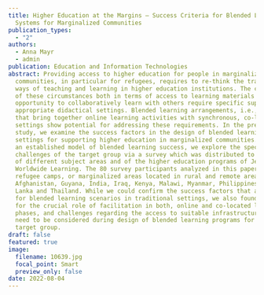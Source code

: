 ```yaml
---
title: Higher Education at the Margins – Success Criteria for Blended Learning
  Systems for Marginalized Communities
publication_types:
  - "2"
authors:
  - Anna Mayr
  - admin
publication: Education and Information Technologies
abstract: Providing access to higher education for people in marginalized
  communities, in particular for refugees, requires to re-think the traditional
  ways of teaching and learning in higher education institutions. The challenges
  of these circumstances both in terms of access to learning materials and the
  opportunity to collaboratively learn with others require specific support via
  appropriate didactical settings. Blended learning arrangements, i.e., settings
  that bring together online learning activities with synchronous, co-located
  settings show potential for addressing these requirements. In the present
  study, we examine the success factors in the design of blended learning
  settings for supporting higher education in marginalized communities. Based on
  an established model of blended learning success, we explore the specific
  challenges of the target group via a survey which was distributed to students
  of different subject areas and of the higher education programs of Jesuit
  Worldwide Learning. The 80 survey participants analyzed in this paper live in
  refugee camps, or marginalized areas located in rural and remote areas in
  Afghanistan, Guyana, India, Iraq, Kenya, Malawi, Myanmar, Philippines, Sri
  Lanka and Thailand. While we could confirm the success factors that also apply
  for blended learning scenarios in traditional settings, we also found evidence
  for the crucial role of facilitation in both, online and co-located learning
  phases, and challenges regarding the access to suitable infrastructure. Both
  need to be considered during design of blended learning programs for this
  target group.
draft: false
featured: true
image:
  filename: 10639.jpg
  focal_point: Smart
  preview_only: false
date: 2022-08-04
---
```

